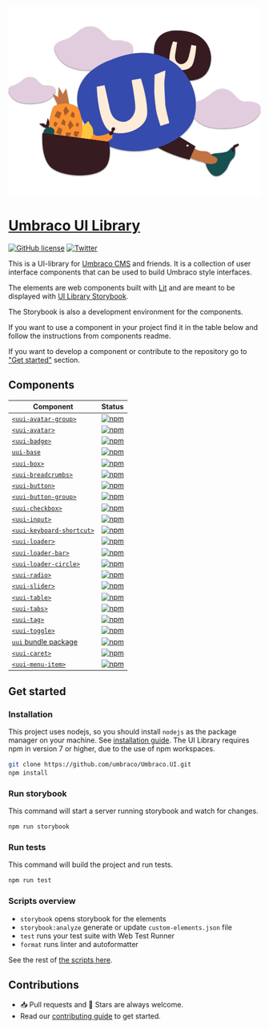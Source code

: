 ![UI Library](docs/images/UI.png)

# [Umbraco UI Library](https://uui.umbraco.com/)

[![GitHub license](https://img.shields.io/badge/license-MIT-blue.svg)](../LICENSE.md) [![Twitter](https://img.shields.io/twitter/follow/umbraco.svg?style=social&label=Follow)](https://twitter.com/intent/follow?screen_name=umbraco)

This is a UI-library for [Umbraco CMS](https://umbraco.com/) and friends. It is a collection of user interface components that can be used to build Umbraco style interfaces.

The elements are web components built with [Lit](https://lit.dev/) and are meant to be displayed with [UI Library Storybook](https://uui.umbraco.com/).

The Storybook is also a development environment for the components.

If you want to use a component in your project find it in the table below and follow the instructions from components readme.

If you want to develop a component or contribute to the repository go to ["Get started"](#get-started) section.

## Components

| Component                                                                                                  | Status                                                                                                                                                |
| ---------------------------------------------------------------------------------------------------------- | ----------------------------------------------------------------------------------------------------------------------------------------------------- |
| [`<uui-avatar-group>`](https://github.com/umbraco/Umbraco.UI/tree/dev/packages/uui-avatar-group)           | [![npm](https://img.shields.io/npm/v/@umbraco-ui/uui-avatar-group?logoColor=%231B264F)](https://www.npmjs.com/package/@umbraco-ui/uui-avatar-group)   |
| [`<uui-avatar>`](https://github.com/umbraco/Umbraco.UI/tree/dev/packages/uui-avatar)                       | [![npm](https://img.shields.io/npm/v/@umbraco-ui/uui-avatar?logoColor=%231B264F)](https://www.npmjs.com/package/@umbraco-ui/uui-avatar)               |
| [`<uui-badge>`](https://github.com/umbraco/Umbraco.UI/tree/dev/packages/uui-badge)                         | [![npm](https://img.shields.io/npm/v/@umbraco-ui/uui-badge?logoColor=%231B264F)](https://www.npmjs.com/package/@umbraco-ui/uui-badge)                 |
| [`uui-base`](https://github.com/umbraco/Umbraco.UI/tree/dev/packages/uui-base)                             | [![npm](https://img.shields.io/npm/v/@umbraco-ui/uui-base?logoColor=%231B264F)](https://www.npmjs.com/package/@umbraco-ui/uui-base)                   |
| [`<uui-box>`](https://github.com/umbraco/Umbraco.UI/tree/dev/packages/uui-box)                             | [![npm](https://img.shields.io/npm/v/@umbraco-ui/uui-box?logoColor=%231B264F)](https://www.npmjs.com/package/@umbraco-ui/uui-box)                     |
| [`<uui-breadcrumbs>`](https://github.com/umbraco/Umbraco.UI/tree/dev/packages/uui-breadcrumbs)             | [![npm](https://img.shields.io/npm/v/@umbraco-ui/uui-breadcrumbs?logoColor=%231B264F)](https://www.npmjs.com/package/@umbraco-ui/uui-breadcrumbs)     |
| [`<uui-button>`](https://github.com/umbraco/Umbraco.UI/tree/dev/packages/uui-button)                       | [![npm](https://img.shields.io/npm/v/@umbraco-ui/uui-button?logoColor=%231B264F)](https://www.npmjs.com/package/@umbraco-ui/uui-button)               |
| [`<uui-button-group>`](https://github.com/umbraco/Umbraco.UI/tree/dev/packages/uui-button-group)           | [![npm](https://img.shields.io/npm/v/@umbraco-ui/uui-button-group?logoColor=%231B264F)](https://www.npmjs.com/package/@umbraco-ui/uui-button-group)   |
| [`<uui-checkbox>`](https://github.com/umbraco/Umbraco.UI/tree/dev/packages/uui-checkbox)                   | [![npm](https://img.shields.io/npm/v/@umbraco-ui/uui-checkbox?logoColor=%231B264F)](https://www.npmjs.com/package/@umbraco-ui/uui-checkbox)           |
| [`<uui-input>`](https://github.com/umbraco/Umbraco.UI/tree/dev/packages/uui-input)                         | [![npm](https://img.shields.io/npm/v/@umbraco-ui/uui-input?logoColor=%231B264F)](https://www.npmjs.com/package/@umbraco-ui/uui-input)                 |
| [`<uui-keyboard-shortcut>`](https://github.com/umbraco/Umbraco.UI/tree/dev/packages/uui-keyboard-shortcut) | [![npm](https://img.shields.io/npm/v/@umbraco-ui/uui-keyboard-shortcut?logoColor=%231B264F)](https://www.npmjs.com/package/@umbraco-ui/uui-shortcut)  |
| [`<uui-loader>`](https://github.com/umbraco/Umbraco.UI/tree/dev/packages/uui-loader)                       | [![npm](https://img.shields.io/npm/v/@umbraco-ui/uui-loader?logoColor=%231B264F)](https://www.npmjs.com/package/@umbraco-ui/uui-loader)               |
| [`<uui-loader-bar>`](https://github.com/umbraco/Umbraco.UI/tree/dev/packages/uui-loader-bar)               | [![npm](https://img.shields.io/npm/v/@umbraco-ui/uui-loader-bar?logoColor=%231B264F)](https://www.npmjs.com/package/@umbraco-ui/uui-loader-bar)       |
| [`<uui-loader-circle>`](https://github.com/umbraco/Umbraco.UI/tree/dev/packages/uui-loader-circle)         | [![npm](https://img.shields.io/npm/v/@umbraco-ui/uui-loader-circle?logoColor=%231B264F)](https://www.npmjs.com/package/@umbraco-ui/uui-loader-circle) |
| [`<uui-radio>`](https://github.com/umbraco/Umbraco.UI/tree/dev/packages/uui-radio)                         | [![npm](https://img.shields.io/npm/v/@umbraco-ui/uui-radio?logoColor=%231B264F)](https://www.npmjs.com/package/@umbraco-ui/uui-radio)                 |
| [`<uui-slider>`](https://github.com/umbraco/Umbraco.UI/tree/dev/packages/uui-slider)                       | [![npm](https://img.shields.io/npm/v/@umbraco-ui/uui-slider?logoColor=%231B264F)](https://www.npmjs.com/package/@umbraco-ui/uui-slider)               |
| [`<uui-table>`](https://github.com/umbraco/Umbraco.UI/tree/dev/packages/uui-table)                         | [![npm](https://img.shields.io/npm/v/@umbraco-ui/uui-table?logoColor=%231B264F)](https://www.npmjs.com/package/@umbraco-ui/uui-table)                 |
| [`<uui-tabs>`](https://github.com/umbraco/Umbraco.UI/tree/dev/packages/uui-tabs)                           | [![npm](https://img.shields.io/npm/v/@umbraco-ui/uui-tabs?logoColor=%231B264F)](https://www.npmjs.com/package/@umbraco-ui/uui-tabs)                   |
| [`<uui-tag>`](https://github.com/umbraco/Umbraco.UI/tree/dev/packages/uui-tag)                             | [![npm](https://img.shields.io/npm/v/@umbraco-ui/uui-tag?logoColor=%231B264F)](https://www.npmjs.com/package/@umbraco-ui/uui-tag)                     |
| [`<uui-toggle>`](https://github.com/umbraco/Umbraco.UI/tree/dev/packages/uui-toggle)                       | [![npm](https://img.shields.io/npm/v/@umbraco-ui/uui-toggle?logoColor=%231B264F)](https://www.npmjs.com/package/@umbraco-ui/uui-toggle)               |
| [`uui` bundle package](https://github.com/umbraco/Umbraco.UI/tree/dev/packages/uui)                        | [![npm](https://img.shields.io/npm/v/@umbraco-ui/uui?logoColor=%231B264F)](https://www.npmjs.com/package/@umbraco-ui/uui)                             |
| [`<uui-caret>`](https://github.com/umbraco/Umbraco.UI/tree/dev/packages/uui-caret)                         | [![npm](https://img.shields.io/npm/v/@umbraco-ui/uui-caret?logoColor=%231B264F)](https://www.npmjs.com/package/@umbraco-ui/uui-caret)                 |
| [`<uui-menu-item>`](https://github.com/umbraco/Umbraco.UI/tree/dev/packages/uui-menu-item)                 | [![npm](https://img.shields.io/npm/v/@umbraco-ui/uui-menu-item?logoColor=%231B264F)](https://www.npmjs.com/package/@umbraco-ui/uui-menu-item)         |

## Get started

### Installation

This project uses nodejs, so you should install `nodejs` as the package manager on your machine. See [installation guide](https://nodejs.org/en/). The UI Library requires npm in version 7 or higher, due to the use of npm workspaces.

```sh
git clone https://github.com/umbraco/Umbraco.UI.git
npm install
```

### Run storybook

This command will start a server running storybook and watch for changes.

```sh
npm run storybook
```

### Run tests

This command will build the project and run tests.

```sh
npm run test
```

### Scripts overview

- `storybook` opens storybook for the elements
- `storybook:analyze` generate or update `custom-elements.json` file
- `test` runs your test suite with Web Test Runner
- `format` runs linter and autoformatter

See the rest of [the scripts here](docs/SCRIPTS.md).

## Contributions

- 📥 Pull requests and 🌟 Stars are always welcome.
- Read our [contributing guide](docs/CONTRIBUTING.md) to get started.
